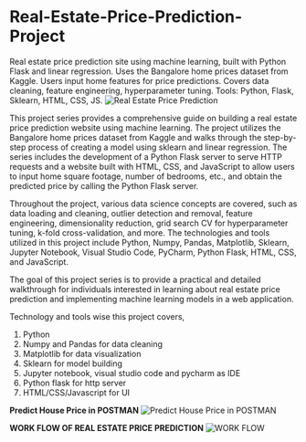 # Real-Estate-Price-Prediction-Project
Real estate price prediction site using machine learning, built with Python Flask and linear regression. Uses the Bangalore home prices dataset from Kaggle. Users input home features for price predictions. Covers data cleaning, feature engineering, hyperparameter tuning. Tools: Python, Flask, Sklearn, HTML, CSS, JS.
![Real Estate Price Prediction](https://github.com/Bagyalakshmi1429/Real-Estate-Price-Prediction-Project/assets/142560918/7c657333-8f0a-4c1a-bba8-55c85f50b4e1)


This project series provides a comprehensive guide on building a real estate price prediction website using machine learning. The project utilizes the Bangalore home prices dataset from Kaggle and walks through the step-by-step process of creating a model using sklearn and linear regression. The series includes the development of a Python Flask server to serve HTTP requests and a website built with HTML, CSS, and JavaScript to allow users to input home square footage, number of bedrooms, etc., and obtain the predicted price by calling the Python Flask server.

Throughout the project, various data science concepts are covered, such as data loading and cleaning, outlier detection and removal, feature engineering, dimensionality reduction, grid search CV for hyperparameter tuning, k-fold cross-validation, and more. The technologies and tools utilized in this project include Python, Numpy, Pandas, Matplotlib, Sklearn, Jupyter Notebook, Visual Studio Code, PyCharm, Python Flask, HTML, CSS, and JavaScript.

The goal of this project series is to provide a practical and detailed walkthrough for individuals interested in learning about real estate price prediction and implementing machine learning models in a web application. 

Technology and tools wise this project covers,
1) Python
2) Numpy and Pandas for data cleaning
3) Matplotlib for data visualization
4) Sklearn for model building
5) Jupyter notebook, visual studio code and pycharm as IDE
6) Python flask for http server
7) HTML/CSS/Javascript for UI

**Predict House Price in POSTMAN**
![Predict House Price in POSTMAN](https://github.com/Bagyalakshmi1429/Real-Estate-Price-Prediction-Project/assets/142560918/642be782-a7e2-4f10-beec-20c98a6d9573)

**WORK FLOW OF REAL ESTATE PRICE PREDICTION**
![WORK FLOW](https://github.com/Bagyalakshmi1429/Real-Estate-Price-Prediction-Project/assets/142560918/a2ce400c-fb4e-4a8a-88f5-35b2e8338335)

